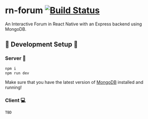 # rn-forum [![Build Status](https://travis-ci.com/BEW-Projects/rn-forum.svg?branch=master)](https://travis-ci.com/BEW-Projects/rn-forum)
An Interactive Forum in React Native with an Express backend using MongoDB.

## :wrench: Development Setup :wrench:

### Server :nut_and_bolt:
```sh
npm i
npm run dev
```
Make sure that you have the latest version of [MongoDB](https://www.mongodb.com/download-center) installed and running!

### Client :computer:
```sh
TBD
```
